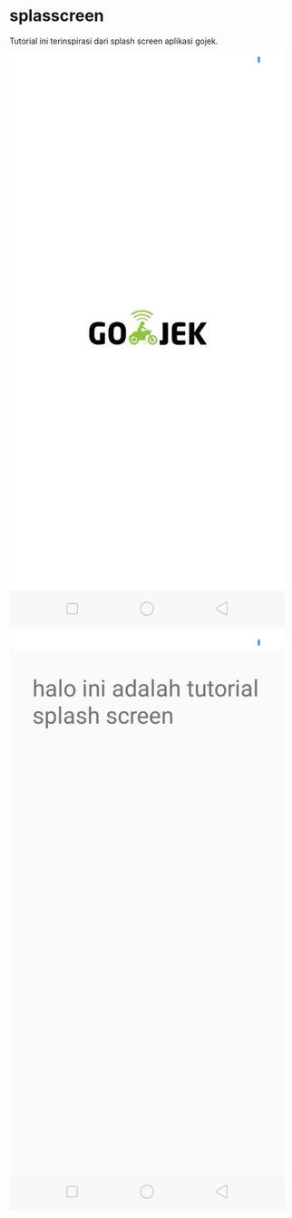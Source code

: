 # splasscreen
Tutorial ini terinspirasi dari splash screen aplikasi gojek.
![alt text](https://github.com/hidayatulwildan/splasscreen/blob/master/cara-membuat-splash-screen-android-studio-485x1024.jpeg)
![alt text](https://github.com/hidayatulwildan/splasscreen/blob/master/splash-screen-485x1024.jpeg)

